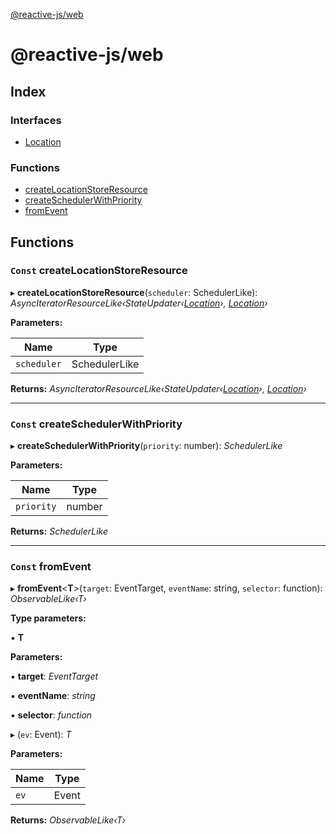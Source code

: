 [@reactive-js/web](README.md)

# @reactive-js/web

## Index

### Interfaces

* [Location](interfaces/location.md)

### Functions

* [createLocationStoreResource](README.md#const-createlocationstoreresource)
* [createSchedulerWithPriority](README.md#const-createschedulerwithpriority)
* [fromEvent](README.md#const-fromevent)

## Functions

### `Const` createLocationStoreResource

▸ **createLocationStoreResource**(`scheduler`: SchedulerLike): *AsyncIteratorResourceLike‹StateUpdater‹[Location](interfaces/location.md)›, [Location](interfaces/location.md)›*

**Parameters:**

Name | Type |
------ | ------ |
`scheduler` | SchedulerLike |

**Returns:** *AsyncIteratorResourceLike‹StateUpdater‹[Location](interfaces/location.md)›, [Location](interfaces/location.md)›*

___

### `Const` createSchedulerWithPriority

▸ **createSchedulerWithPriority**(`priority`: number): *SchedulerLike*

**Parameters:**

Name | Type |
------ | ------ |
`priority` | number |

**Returns:** *SchedulerLike*

___

### `Const` fromEvent

▸ **fromEvent**<**T**>(`target`: EventTarget, `eventName`: string, `selector`: function): *ObservableLike‹T›*

**Type parameters:**

▪ **T**

**Parameters:**

▪ **target**: *EventTarget*

▪ **eventName**: *string*

▪ **selector**: *function*

▸ (`ev`: Event): *T*

**Parameters:**

Name | Type |
------ | ------ |
`ev` | Event |

**Returns:** *ObservableLike‹T›*
